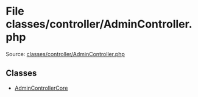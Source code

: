 File classes/controller/AdminController.php
=========

Source: [classes/controller/AdminController.php](https://github.com/PrestaShop/PrestaShop/blob/1.6.0.2/classes/controller/AdminController.php)


Classes
-------

* [AdminControllerCore](class.AdminControllerCore.md)

